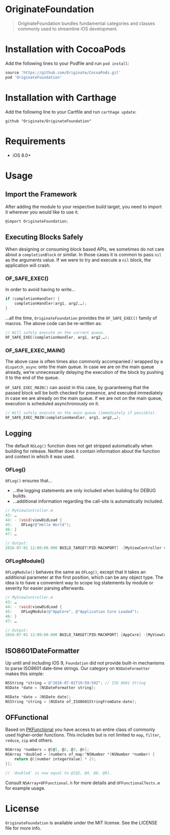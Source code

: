 # OriginateFoundation
> OriginateFoundation bundles fundamental categories and classes commonly used to streamline iOS development.

# Installation with CocoaPods
Add the following lines to your Podfile and run `pod install`:

```ruby
source 'https://github.com/Originate/CocoaPods.git'
pod 'OriginateFoundation'
```

# Installation with Carthage
Add the following line to your Cartfile and run `carthage update`:
```
github "Originate/OriginateFoundation"
```

# Requirements
- iOS 8.0+

# Usage
## Import the Framework
After adding the module to your respective build target, you need to import it wherever you would like to use it.

```objective-c
@import OriginateFoundation;
```

## Executing Blocks Safely
When designing or consuming block based APIs, we sometimes do not care about a `completionBlock` or similar. In those cases it is common to pass `nil` as the arguments value. If we were to try and execute a `nil` block, the application will crash.

### OF_SAFE_EXEC()
In order to avoid having to write…
```objective-c
if (completionHandler) {
    completionHandler(arg1, arg2,…);
}
```
…all the time, `OriginateFoundation` provides the `OF_SAFE_EXEC()` family of macros. The above code can be re-written as:
```objective-c
// Will safely execute on the current queue.
OF_SAFE_EXEC(completionHandler, arg1, arg2,…);
```

### OF_SAFE_EXEC_MAIN()
The above case is often times also commonly accompanied / wrapped by a `dispatch_async` onto the main queue. In case we are on the main queue already, we’re unnecessarily delaying the execution of the block by pushing it to the end of the queue. 

`OF_SAFE_EXEC_MAIN()` can assist in this case, by guaranteeing that the passed block will be both checked for presence, and executed immediately in case we are already on the main queue. If we are not on the main queue, execution is scheduled asynchronously on it.

```objective-c
// Will safely execute on the main queue (immediately if possible).
OF_SAFE_EXEC_MAIN(completionHandler, arg1, arg2,…);
```

## Logging
The default `NSLog()` function does not get stripped automatically when building for release. Neither does it contain information about the function and context in which it was used. 

### OFLog()
`OFLog()` ensures that…
- …the logging statements are only included when building for DEBUG builds.
- …additional information regarding the call-site is automatically included.

```objective-c
// MyViewController.m
43: …
44: - (void)viewDidLoad {
45:    OFLog(@"Hello World");
46: }
47: …
```

```objective-c
// Output:
2016-07-01 12:00:00.000 BUILD_TARGET[PID:MACHPORT] -[MyViewController viewDidLoad]:45 > Hello World.
```

### OFLogModule()
`OFLogModule()` behaves the same as `OFLog()`, except that it takes an additional parameter at the first position, which can be any object type. The idea is to have a convenient way to scope log statements by module or severity for easier parsing afterwards.

```objective-c
// MyViewController.m
43: …
44: - (void)viewDidLoad {
45:    OFLogModule(@"AppCore", @"Application Core Loaded");
46: }
47: …
```

```objective-c
// Output:
2016-07-01 12:00:00.000 BUILD_TARGET[PID:MACHPORT] [AppCore] -[MyViewController viewDidLoad]:45 > Hello World.
```

## ISO8601DateFormatter
Up until and including iOS 9, `Foundation` did not provide built-in mechanisms to parse ISO8601 date-time strings. Our category on `NSDateFormatter` makes this simple:

```objective-c
NSString *string = @"2016-07-01T19:59:59Z"; // ISO 8601 String
NSDate *date = [NSDateFormatter string];
```

```objective-c
NSDate *date = [NSDate date];
NSString *string = [NSDate of_ISO8601StringFromDate:date];
```

## OFFunctional
Based on [PKFunctional](https://github.com/pkluz/PKFunctional) you have access to an entire class of commonly used higher-order functions. This includes but is not limited to `map`, `filter`, `reduce`, `zip` and others.

```objective-c
NSArray *numbers = @[@1, @2, @3, @4];
NSArray *doubled = [numbers of_map:^NSNumber *(NSNumber *number) {
    return @([number integerValue] * 2);
}];

// `doubled` is now equal to @[@2, @4, @6, @8].
```

Consult `NSArray+OFFunctional.h` for more details and `OFFunctionalTests.m` for example usage.

# License
`OriginateFoundation` is available under the MIT license. See the LICENSE file for more info.